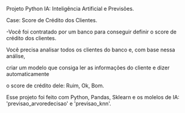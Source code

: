 Projeto Python IA: Inteligência Artificial e Previsões.

Case: Score de Crédito dos Clientes.

-Você foi contratado por um banco para conseguir definir o score de crédito dos clientes. 

Você precisa analisar todos os clientes do banco e, com base nessa análise, 

criar um modelo que consiga ler as informações do cliente e dizer automaticamente

o score de crédito dele: Ruim, Ok, Bom.

Esse projeto foi feito com Python, Pandas, Sklearn e os molelos de IA: 'previsao_arvoredecisao' e 'previsao_knn'.
